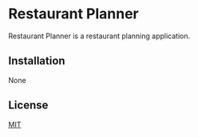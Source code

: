 # Restaurant Planner

Restaurant Planner is a restaurant planning application. 

## Installation
None

## License
[MIT](https://choosealicense.com/licenses/mit/)
